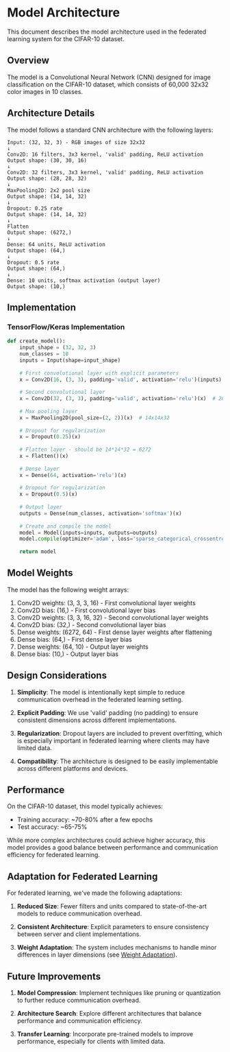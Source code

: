 # Model Architecture

This document describes the model architecture used in the federated learning system for the CIFAR-10 dataset.

## Overview

The model is a Convolutional Neural Network (CNN) designed for image classification on the CIFAR-10 dataset, which consists of 60,000 32x32 color images in 10 classes.

## Architecture Details

The model follows a standard CNN architecture with the following layers:

```
Input: (32, 32, 3) - RGB images of size 32x32
↓
Conv2D: 16 filters, 3x3 kernel, 'valid' padding, ReLU activation
Output shape: (30, 30, 16)
↓
Conv2D: 32 filters, 3x3 kernel, 'valid' padding, ReLU activation
Output shape: (28, 28, 32)
↓
MaxPooling2D: 2x2 pool size
Output shape: (14, 14, 32)
↓
Dropout: 0.25 rate
Output shape: (14, 14, 32)
↓
Flatten
Output shape: (6272,)
↓
Dense: 64 units, ReLU activation
Output shape: (64,)
↓
Dropout: 0.5 rate
Output shape: (64,)
↓
Dense: 10 units, softmax activation (output layer)
Output shape: (10,)
```

## Implementation

### TensorFlow/Keras Implementation

```python
def create_model():
    input_shape = (32, 32, 3)
    num_classes = 10
    inputs = Input(shape=input_shape)
    
    # First convolutional layer with explicit parameters
    x = Conv2D(16, (3, 3), padding='valid', activation='relu')(inputs)  # 30x30x16
    
    # Second convolutional layer
    x = Conv2D(32, (3, 3), padding='valid', activation='relu')(x)  # 28x28x32
    
    # Max pooling layer
    x = MaxPooling2D(pool_size=(2, 2))(x)  # 14x14x32
    
    # Dropout for regularization
    x = Dropout(0.25)(x)
    
    # Flatten layer - should be 14*14*32 = 6272
    x = Flatten()(x)
    
    # Dense layer
    x = Dense(64, activation='relu')(x)
    
    # Dropout for regularization
    x = Dropout(0.5)(x)
    
    # Output layer
    outputs = Dense(num_classes, activation='softmax')(x)
    
    # Create and compile the model
    model = Model(inputs=inputs, outputs=outputs)
    model.compile(optimizer='adam', loss='sparse_categorical_crossentropy', metrics=['accuracy'])
    
    return model
```

## Model Weights

The model has the following weight arrays:

1. Conv2D weights: (3, 3, 3, 16) - First convolutional layer weights
2. Conv2D bias: (16,) - First convolutional layer bias
3. Conv2D weights: (3, 3, 16, 32) - Second convolutional layer weights
4. Conv2D bias: (32,) - Second convolutional layer bias
5. Dense weights: (6272, 64) - First dense layer weights after flattening
6. Dense bias: (64,) - First dense layer bias
7. Dense weights: (64, 10) - Output layer weights
8. Dense bias: (10,) - Output layer bias

## Design Considerations

1. **Simplicity**: The model is intentionally kept simple to reduce communication overhead in the federated learning setting.

2. **Explicit Padding**: We use 'valid' padding (no padding) to ensure consistent dimensions across different implementations.

3. **Regularization**: Dropout layers are included to prevent overfitting, which is especially important in federated learning where clients may have limited data.

4. **Compatibility**: The architecture is designed to be easily implementable across different platforms and devices.

## Performance

On the CIFAR-10 dataset, this model typically achieves:
- Training accuracy: ~70-80% after a few epochs
- Test accuracy: ~65-75%

While more complex architectures could achieve higher accuracy, this model provides a good balance between performance and communication efficiency for federated learning.

## Adaptation for Federated Learning

For federated learning, we've made the following adaptations:

1. **Reduced Size**: Fewer filters and units compared to state-of-the-art models to reduce communication overhead.

2. **Consistent Architecture**: Explicit parameters to ensure consistency between server and client implementations.

3. **Weight Adaptation**: The system includes mechanisms to handle minor differences in layer dimensions (see [Weight Adaptation](weight_adaptation.md)).

## Future Improvements

1. **Model Compression**: Implement techniques like pruning or quantization to further reduce communication overhead.

2. **Architecture Search**: Explore different architectures that balance performance and communication efficiency.

3. **Transfer Learning**: Incorporate pre-trained models to improve performance, especially for clients with limited data.
